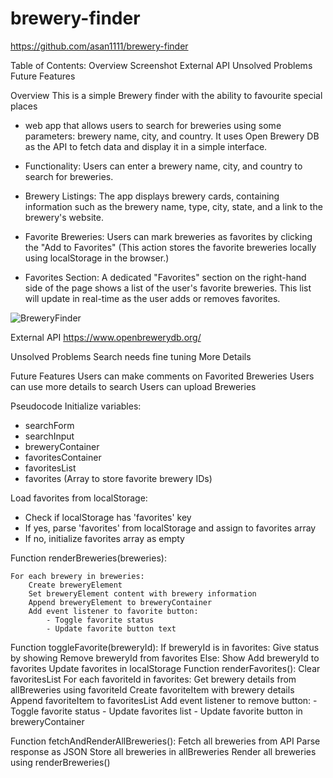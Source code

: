 # brewery-finder

https://github.com/asan1111/brewery-finder 

Table of Contents:
Overview
Screenshot
External API
Unsolved Problems
Future Features

Overview
This is a simple Brewery finder with the ability to favourite special places 
- web app that allows users to search for breweries using some parameters: brewery name, city, and
  country. It uses  Open Brewery DB as the API to fetch data and display it in a simple interface.

- Functionality: Users can enter a brewery name, city, and country to search for breweries.

- Brewery Listings: The app displays brewery cards, containing information such as the brewery
  name, type, city, state, and a link to the brewery's website.

- Favorite Breweries: Users can mark breweries as favorites by clicking the "Add to Favorites"
 (This action stores the favorite breweries locally using localStorage in the browser.)

- Favorites Section: A dedicated "Favorites" section on the right-hand side of the page shows a 
  list of the user's favorite breweries. This list will update in real-time as the user adds or 
  removes favorites.

![BreweryFinder](https://github.com/asan1111/brewery-finder/assets/167013895/2a454f75-448d-4863-a85a-97d44e172e22)


External API
https://www.openbrewerydb.org/

Unsolved Problems
Search needs fine tuning
More Details

Future Features
Users can make comments on Favorited Breweries
Users can use more details to search
Users can upload Breweries



  Pseudocode
  Initialize variables:
- searchForm
- searchInput
- breweryContainer
- favoritesContainer
- favoritesList
- favorites (Array to store favorite brewery IDs)

Load favorites from localStorage:
- Check if localStorage has 'favorites' key
- If yes, parse 'favorites' from localStorage and assign to favorites array
- If no, initialize favorites array as empty

Function renderBreweries(breweries):
    
    For each brewery in breweries:
        Create breweryElement
        Set breweryElement content with brewery information
        Append breweryElement to breweryContainer
        Add event listener to favorite button:
            - Toggle favorite status
            - Update favorite button text

Function toggleFavorite(breweryId):
    If breweryId is in favorites:
        Give status by showing Remove breweryId from favorites
    Else:
        Show Add breweryId to favorites
    Update favorites in localStorage
Function renderFavorites():
    Clear favoritesList
    For each favoriteId in favorites:
        Get brewery details from allBreweries using favoriteId
        Create favoriteItem with brewery details
        Append favoriteItem to favoritesList
        Add event listener to remove button:
            - Toggle favorite status
            - Update favorites list
            - Update favorite button in breweryContainer

Function fetchAndRenderAllBreweries():
    Fetch all breweries from API
    Parse response as JSON
    Store all breweries in allBreweries
    Render all breweries using renderBreweries()

